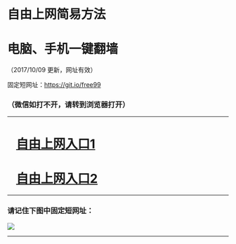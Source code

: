 ﻿# 自由上网简易方法

# 电脑、手机一键翻墙

（2017/10/09 更新，网址有效）

固定短网址：https://git.io/free99

### （微信如打不开，请转到浏览器打开）


***





# &nbsp;&nbsp; <a href="http://ft295819594.fwq-tz-1001.info/fwqtz01.html?t=10090019149 " target="_blank">自由上网入口1</a>
# &nbsp;&nbsp; <a href="http://ft2505424641.fwq-tz-1002.info/fwqtz02.html?t=100900129510 " target="_blank">自由上网入口2</a>
***

### 请记住下图中固定短网址：

<img src="https://s3-us-west-2.amazonaws.com/fwq-1001/yjfq-20170905okok.png" /> 


***

